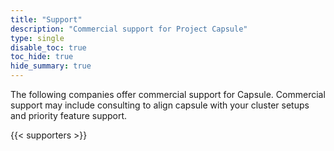 ```yaml
---
title: "Support"
description: "Commercial support for Project Capsule"
type: single
disable_toc: true
toc_hide: true
hide_summary: true
---
```


The following companies offer commercial support for Capsule. Commercial support may include consulting to align capsule with your cluster setups and priority feature support.

{{< supporters >}}
